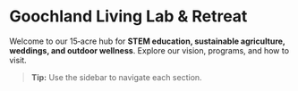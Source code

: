 # Goochland Living Lab & Retreat

Welcome to our 15‑acre hub for **STEM education, sustainable agriculture, weddings, and outdoor wellness**. Explore our vision, programs, and how to visit.

> **Tip:** Use the sidebar to navigate each section.